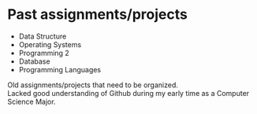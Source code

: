 # Past assignments/projects
<ul>
  <li> Data Structure </li>
  <li> Operating Systems </li>
  <li> Programming 2 </li>
  <li> Database </li>
  <li> Programming Languages </li>
</ul>

Old assignments/projects that need to be organized. </br>
Lacked good understanding of Github during my early time as a Computer Science Major.
